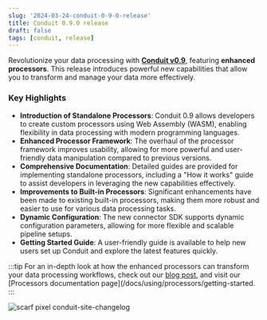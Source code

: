 ```yaml
---
slug: '2024-03-24-conduit-0-9-0-release'
title: Conduit 0.9.0 release
draft: false
tags: [conduit, release]
---
```


Revolutionize your data processing with [**Conduit v0.9**](https://github.com/ConduitIO/conduit/releases/tag/v0.9.0), featuring **enhanced processors**. This release introduces powerful new capabilities that allow you to transform and manage your data more effectively.

<!--truncate-->

### Key Highlights

- **Introduction of Standalone Processors**: Conduit 0.9 allows developers to create custom processors using Web Assembly (WASM), enabling flexibility in data processing with modern programming languages.
- **Enhanced Processor Framework**: The overhaul of the processor framework improves usability, allowing for more powerful and user-friendly data manipulation compared to previous versions.
- **Comprehensive Documentation**: Detailed guides are provided for implementing standalone processors, including a "How it works" guide to assist developers in leveraging the new capabilities effectively.
- **Improvements to Built-in Processors**: Significant enhancements have been made to existing built-in processors, making them more robust and easier to use for various data processing tasks.
- **Dynamic Configuration**: The new connector SDK supports dynamic configuration parameters, allowing for more flexible and scalable pipeline setups.
- **Getting Started Guide**: A user-friendly guide is available to help new users set up Conduit and explore the latest features quickly.

:::tip
For an in-depth look at how the enhanced processors can transform your data processing workflows, check out our [blog post](https://meroxa.com/blog/introducing-conduit-0.9-revolutionizing-data-processing-with-enhanced-processors/), and visit our [Processors documentation page](/docs/using/processors/getting-started.
:::

![scarf pixel conduit-site-changelog](https://static.scarf.sh/a.png?x-pxid=b43cda70-9a98-4938-8857-471cc05e99c5)